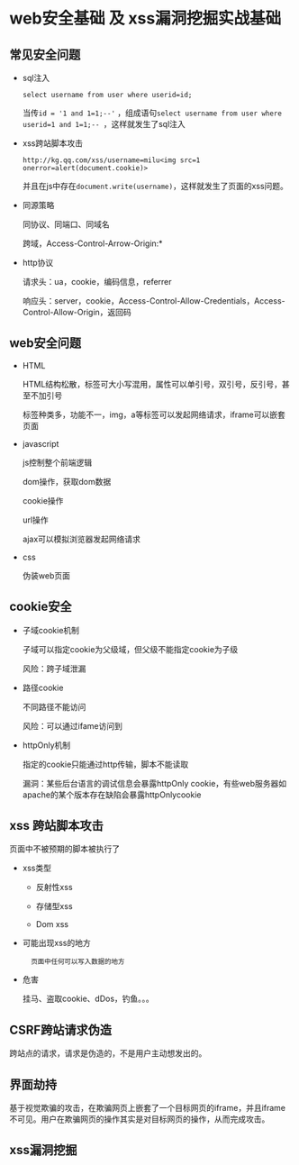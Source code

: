 
# web安全基础 及 xss漏洞挖掘实战基础

## 常见安全问题

- sql注入
	
	`select username from user where userid=id;`

	当传`id = '1 and 1=1;--'`  ，组成语句`select username from user where userid=1 and 1=1;-- `，这样就发生了sql注入

- xss跨站脚本攻击

	`http://kg.qq.com/xss/username=milu<img src=1 onerror=alert(document.cookie)>`

	并且在js中存在`document.write(username)`，这样就发生了页面的xss问题。

- 同源策略

	同协议、同端口、同域名

	跨域，Access-Control-Arrow-Origin:*

- http协议

	请求头：ua，cookie，编码信息，referrer

	响应头：server，cookie，Access-Control-Allow-Credentials，Access-Control-Allow-Origin，返回码

## web安全问题

- HTML

	HTML结构松散，标签可大小写混用，属性可以单引号，双引号，反引号，甚至不加引号

	标签种类多，功能不一，img，a等标签可以发起网络请求，iframe可以嵌套页面

- javascript

	js控制整个前端逻辑

	dom操作，获取dom数据

	cookie操作

	url操作

	ajax可以模拟浏览器发起网络请求

- css

	伪装web页面

## cookie安全

- 子域cookie机制

	子域可以指定cookie为父级域，但父级不能指定cookie为子级

	风险：跨子域泄漏

- 路径cookie

	不同路径不能访问

	风险：可以通过ifame访问到

- httpOnly机制

	指定的cookie只能通过http传输，脚本不能读取

	漏洞：某些后台语言的调试信息会暴露httpOnly cookie，有些web服务器如apache的某个版本存在缺陷会暴露httpOnlycookie


## xss 跨站脚本攻击

页面中不被预期的脚本被执行了

- xss类型

	- 反射性xss

	- 存储型xss

	- Dom xss

- 可能出现xss的地方

		页面中任何可以写入数据的地方

- 危害

	挂马、盗取cookie、dDos，钓鱼。。。


## CSRF跨站请求伪造

跨站点的请求，请求是伪造的，不是用户主动想发出的。

## 界面劫持

基于视觉欺骗的攻击，在欺骗网页上嵌套了一个目标网页的iframe，并且iframe不可见。用户在欺骗网页的操作其实是对目标网页的操作，从而完成攻击。

## xss漏洞挖掘




